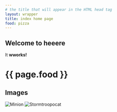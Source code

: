 ```yaml
---
# the title that will appear in the HTML head tag
layout: wrapper
title: index home page
food: pizza
---
```


## Welcome to heeere

<div class="bacon" markdown="1">
  
It **wworks!**
  
</div>

<h1>{{ page.food }}</h1>

## Images

![Minion](https://octodex.github.com/images/minion.png)
![Stormtroopocat](https://octodex.github.com/images/stormtroopocat.jpg "The Stormtroopocat")




